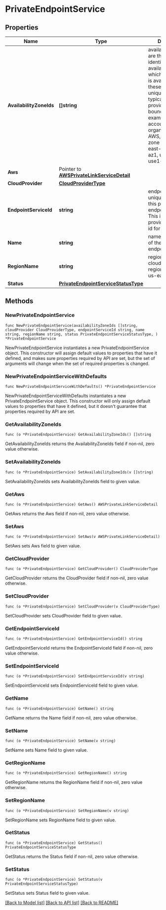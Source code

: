 # PrivateEndpointService

## Properties

Name | Type | Description | Notes
------------ | ------------- | ------------- | -------------
**AvailabilityZoneIds** | **[]string** | availability_zone_ids are the unique identifiers for the availability zones in which this service is available. Note these identifiers are unique even across typical cloud provider boundaries, for example AWS accounts or organizations. In AWS, availability zone ids for us-east-1 are use1-az1, use1-az2, use1-az3. | 
**Aws** | Pointer to [**AWSPrivateLinkServiceDetail**](AWSPrivateLinkServiceDetail.md) |  | [optional] 
**CloudProvider** | [**CloudProviderType**](CloudProviderType.md) |  | 
**EndpointServiceId** | **string** | endpoint_service_id uniquely identifies this private endpoint service. This is the cloud provider generated id for the service. | 
**Name** | **string** | name is the name of the private endpoints service. | 
**RegionName** | **string** | region_name is the cloud provider region name (e.g. us-east-1). | 
**Status** | [**PrivateEndpointServiceStatusType**](PrivateEndpointServiceStatusType.md) |  | 

## Methods

### NewPrivateEndpointService

`func NewPrivateEndpointService(availabilityZoneIds []string, cloudProvider CloudProviderType, endpointServiceId string, name string, regionName string, status PrivateEndpointServiceStatusType, ) *PrivateEndpointService`

NewPrivateEndpointService instantiates a new PrivateEndpointService object.
This constructor will assign default values to properties that have it defined,
and makes sure properties required by API are set, but the set of arguments
will change when the set of required properties is changed.

### NewPrivateEndpointServiceWithDefaults

`func NewPrivateEndpointServiceWithDefaults() *PrivateEndpointService`

NewPrivateEndpointServiceWithDefaults instantiates a new PrivateEndpointService object.
This constructor will only assign default values to properties that have it defined,
but it doesn't guarantee that properties required by API are set.

### GetAvailabilityZoneIds

`func (o *PrivateEndpointService) GetAvailabilityZoneIds() []string`

GetAvailabilityZoneIds returns the AvailabilityZoneIds field if non-nil, zero value otherwise.

### SetAvailabilityZoneIds

`func (o *PrivateEndpointService) SetAvailabilityZoneIds(v []string)`

SetAvailabilityZoneIds sets AvailabilityZoneIds field to given value.

### GetAws

`func (o *PrivateEndpointService) GetAws() AWSPrivateLinkServiceDetail`

GetAws returns the Aws field if non-nil, zero value otherwise.

### SetAws

`func (o *PrivateEndpointService) SetAws(v AWSPrivateLinkServiceDetail)`

SetAws sets Aws field to given value.

### GetCloudProvider

`func (o *PrivateEndpointService) GetCloudProvider() CloudProviderType`

GetCloudProvider returns the CloudProvider field if non-nil, zero value otherwise.

### SetCloudProvider

`func (o *PrivateEndpointService) SetCloudProvider(v CloudProviderType)`

SetCloudProvider sets CloudProvider field to given value.

### GetEndpointServiceId

`func (o *PrivateEndpointService) GetEndpointServiceId() string`

GetEndpointServiceId returns the EndpointServiceId field if non-nil, zero value otherwise.

### SetEndpointServiceId

`func (o *PrivateEndpointService) SetEndpointServiceId(v string)`

SetEndpointServiceId sets EndpointServiceId field to given value.

### GetName

`func (o *PrivateEndpointService) GetName() string`

GetName returns the Name field if non-nil, zero value otherwise.

### SetName

`func (o *PrivateEndpointService) SetName(v string)`

SetName sets Name field to given value.

### GetRegionName

`func (o *PrivateEndpointService) GetRegionName() string`

GetRegionName returns the RegionName field if non-nil, zero value otherwise.

### SetRegionName

`func (o *PrivateEndpointService) SetRegionName(v string)`

SetRegionName sets RegionName field to given value.

### GetStatus

`func (o *PrivateEndpointService) GetStatus() PrivateEndpointServiceStatusType`

GetStatus returns the Status field if non-nil, zero value otherwise.

### SetStatus

`func (o *PrivateEndpointService) SetStatus(v PrivateEndpointServiceStatusType)`

SetStatus sets Status field to given value.


[[Back to Model list]](../README.md#documentation-for-models) [[Back to API list]](../README.md#documentation-for-api-endpoints) [[Back to README]](../README.md)


